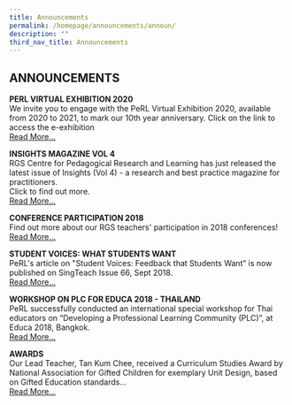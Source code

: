 ```yaml
---
title: Announcements
permalink: /homepage/announcements/announ/
description: ""
third_nav_title: Announcements
---
```

## ANNOUNCEMENTS

**PERL VIRTUAL EXHIBITION 2020**<br>
We invite you to engage with the PeRL Virtual Exhibition 2020, available from 2020 to 2021, to mark our 10th year anniversary. Click on the link to access the e-exhibition<br>
[Read More...](/virtual-exhib-2020/)

**INSIGHTS MAGAZINE VOL 4**<br>
RGS Centre for Pedagogical Research and Learning has just released the latest issue of Insights (Vol 4) - a research and best practice magazine for practitioners.<br>Click to find out more.<br>
[Read More...](/rgs-perl/insight/)

**CONFERENCE PARTICIPATION 2018**<br>
Find out more about our RGS teachers' participation in 2018 conferences!<br>
[Read More...](/professional-learning/prof-learning-plat/)

**STUDENT VOICES: WHAT STUDENTS WANT**<br>
PeRL's article on "Student Voices: Feedback that Students Want” is now published on SingTeach Issue 66, Sept 2018.<br>
[Read More...](/rgs-perl/student-voices/)

**WORKSHOP ON PLC FOR EDUCA 2018 - THAILAND**<br>
PeRL successfully conducted an international special workshop for Thai educators on “Developing a Professional Learning Community (PLC)”, at Educa 2018, Bangkok.<br>
[Read More...](/rgs-perl/workshop/)

**AWARDS**<br>
Our Lead Teacher, Tan Kum Chee, received a Curriculum Studies Award by National Association for Gifted Children for exemplary Unit Design, based on Gifted Education standards...<br>
[Read More...](/homepage/announcements/annon8/)
